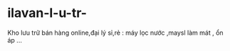 # ilavan-l-u-tr-
Kho lưu trữ bán hàng online,đại lý sỉ,rẻ : máy lọc nước ,maysl làm mát , ổn áp ...
